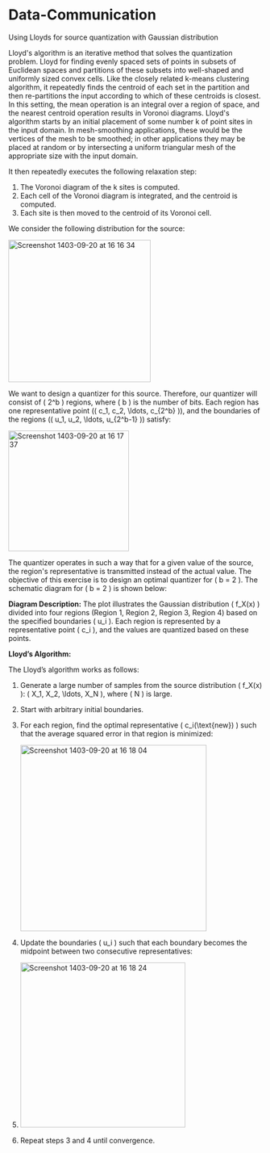 # Data-Communication
Using Lloyds for source quantization with Gaussian distribution 

Lloyd's algorithm is an iterative method that solves the quantization problem. Lloyd for finding evenly spaced sets of points in subsets of Euclidean spaces and partitions of these subsets into well-shaped and uniformly sized convex cells. Like the closely related k-means clustering algorithm, it repeatedly finds the centroid of each set in the partition and then re-partitions the input according to which of these centroids is closest. In this setting, the mean operation is an integral over a region of space, and the nearest centroid operation results in Voronoi diagrams. 
Lloyd's algorithm starts by an initial placement of some number k of point sites in the input domain. In mesh-smoothing applications, these would be the vertices of the mesh to be smoothed; in other applications they may be placed at random or by intersecting a uniform triangular mesh of the appropriate size with the input domain.

It then repeatedly executes the following relaxation step:

1) The Voronoi diagram of the k sites is computed.
2) Each cell of the Voronoi diagram is integrated, and the centroid is computed.
3) Each site is then moved to the centroid of its Voronoi cell.

We consider the following distribution for the source:

<img width="282" alt="Screenshot 1403-09-20 at 16 16 34" src="https://github.com/user-attachments/assets/c6495b15-533a-4786-94a2-5d826c983dbc">

We want to design a quantizer for this source. Therefore, our quantizer will consist of \( 2^b \) regions, where \( b \) is the number of bits. Each region has one representative point (\( c_1, c_2, \ldots, c_{2^b} \)), and the boundaries of the regions (\( u_1, u_2, \ldots, u_{2^b-1} \)) satisfy:

<img width="239" alt="Screenshot 1403-09-20 at 16 17 37" src="https://github.com/user-attachments/assets/55e0efcb-9387-455d-a7f6-37df7967f5ab">

The quantizer operates in such a way that for a given value of the source, the region's representative is transmitted instead of the actual value. The objective of this exercise is to design an optimal quantizer for \( b = 2 \). The schematic diagram for \( b = 2 \) is shown below:

**Diagram Description:**
The plot illustrates the Gaussian distribution \( f_X(x) \) divided into four regions (Region 1, Region 2, Region 3, Region 4) based on the specified boundaries \( u_i \). Each region is represented by a representative point \( c_i \), and the values are quantized based on these points.

**Lloyd’s Algorithm:**


The Lloyd’s algorithm works as follows:
1. Generate a large number of samples from the source distribution \( f_X(x) \): \( X_1, X_2, \ldots, X_N \), where \( N \) is large.
2. Start with arbitrary initial boundaries.
3. For each region, find the optimal representative \( c_i(\text{new}) \) such that the average squared error in that region is minimized:

   <img width="369" alt="Screenshot 1403-09-20 at 16 18 04" src="https://github.com/user-attachments/assets/2811a042-9e28-4d55-8862-3ef3a5b9a622">
   
5. Update the boundaries \( u_i \) such that each boundary becomes the midpoint between two consecutive representatives:
6. 
   <img width="327" alt="Screenshot 1403-09-20 at 16 18 24" src="https://github.com/user-attachments/assets/f4ff7344-aed2-41aa-a563-ba56354cf448">

7. Repeat steps 3 and 4 until convergence.
